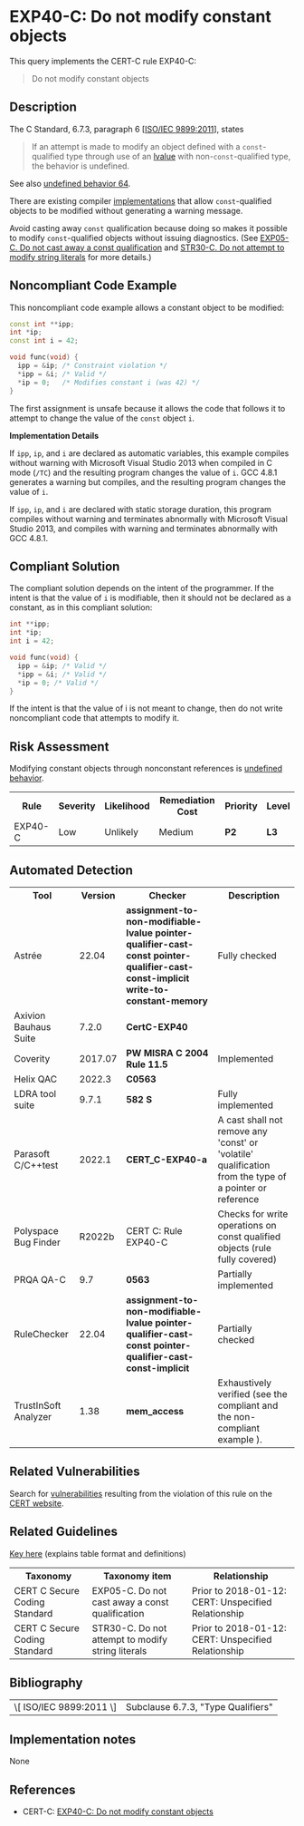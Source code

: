 # EXP40-C: Do not modify constant objects

This query implements the CERT-C rule EXP40-C:

> Do not modify constant objects



## Description

The C Standard, 6.7.3, paragraph 6 \[[IS](https://wiki.sei.cmu.edu/confluence/display/c/AA.+Bibliography#AA.Bibliography-ISO-IEC9899-2011)[O/IEC 9899:2011](https://wiki.sei.cmu.edu/confluence/display/c/AA.+Bibliography#AA.Bibliography-ISO-IEC9899-2011)\], states

> If an attempt is made to modify an object defined with a `const`-qualified type through use of an [lvalue](https://wiki.sei.cmu.edu/confluence/display/c/BB.+Definitions#BB.Definitions-lvalue) with non-`const`-qualified type, the behavior is undefined.


See also [undefined behavior 64](https://wiki.sei.cmu.edu/confluence/display/c/CC.+Undefined+Behavior#CC.UndefinedBehavior-ub_64).

There are existing compiler [implementations](https://wiki.sei.cmu.edu/confluence/display/c/BB.+Definitions#BB.Definitions-implementation) that allow `const`-qualified objects to be modified without generating a warning message.

Avoid casting away `const` qualification because doing so makes it possible to modify `const`-qualified objects without issuing diagnostics. (See [EXP05-C. Do not cast away a const qualification](https://wiki.sei.cmu.edu/confluence/display/c/EXP05-C.+Do+not+cast+away+a+const+qualification) and [STR30-C. Do not attempt to modify string literals](https://wiki.sei.cmu.edu/confluence/display/c/STR30-C.+Do+not+attempt+to+modify+string+literals) for more details.)

## Noncompliant Code Example

This noncompliant code example allows a constant object to be modified:

```cpp
const int **ipp;
int *ip;
const int i = 42;

void func(void) {
  ipp = &ip; /* Constraint violation */
  *ipp = &i; /* Valid */
  *ip = 0;   /* Modifies constant i (was 42) */
}
```
The first assignment is unsafe because it allows the code that follows it to attempt to change the value of the `const` object `i`.

**Implementation Details**

If `ipp`, `ip`, and `i` are declared as automatic variables, this example compiles without warning with Microsoft Visual Studio 2013 when compiled in C mode (`/TC`) and the resulting program changes the value of `i`. GCC 4.8.1 generates a warning but compiles, and the resulting program changes the value of `i`.

If `ipp`, `ip`, and `i` are declared with static storage duration, this program compiles without warning and terminates abnormally with Microsoft Visual Studio 2013, and compiles with warning and terminates abnormally with GCC 4.8.1.

## Compliant Solution

The compliant solution depends on the intent of the programmer. If the intent is that the value of `i` is modifiable, then it should not be declared as a constant, as in this compliant solution:

```cpp
int **ipp;
int *ip;
int i = 42;

void func(void) {
  ipp = &ip; /* Valid */
  *ipp = &i; /* Valid */
  *ip = 0; /* Valid */
}
```
If the intent is that the value of i is not meant to change, then do not write noncompliant code that attempts to modify it.

## Risk Assessment

Modifying constant objects through nonconstant references is [undefined behavior](https://wiki.sei.cmu.edu/confluence/display/c/BB.+Definitions#BB.Definitions-undefinedbehavior).

<table> <tbody> <tr> <th> Rule </th> <th> Severity </th> <th> Likelihood </th> <th> Remediation Cost </th> <th> Priority </th> <th> Level </th> </tr> <tr> <td> EXP40-C </td> <td> Low </td> <td> Unlikely </td> <td> Medium </td> <td> <strong>P2</strong> </td> <td> <strong>L3</strong> </td> </tr> </tbody> </table>


## Automated Detection

<table> <tbody> <tr> <th> Tool </th> <th> Version </th> <th> Checker </th> <th> Description </th> </tr> <tr> <td> <a> Astrée </a> </td> <td> 22.04 </td> <td> <strong>assignment-to-non-modifiable-lvalue</strong> <strong>pointer-qualifier-cast-const</strong> <strong>pointer-qualifier-cast-const-implicit</strong> <strong>write-to-constant-memory</strong> </td> <td> Fully checked </td> </tr> <tr> <td> <a> Axivion Bauhaus Suite </a> </td> <td> 7.2.0 </td> <td> <strong>CertC-EXP40</strong> </td> <td> </td> </tr> <tr> <td> <a> Coverity </a> </td> <td> 2017.07 </td> <td> <strong>PW</strong> <strong>MISRA C 2004 Rule 11.5</strong> </td> <td> Implemented </td> </tr> <tr> <td> <a> Helix QAC </a> </td> <td> 2022.3 </td> <td> <strong>C0563</strong> </td> <td> </td> </tr> <tr> <td> <a> LDRA tool suite </a> </td> <td> 9.7.1 </td> <td> <strong>582 S</strong> </td> <td> Fully implemented </td> </tr> <tr> <td> <a> Parasoft C/C++test </a> </td> <td> 2022.1 </td> <td> <strong>CERT_C-EXP40-a</strong> </td> <td> A cast shall not remove any 'const' or 'volatile' qualification from the type of a pointer or reference </td> </tr> <tr> <td> <a> Polyspace Bug Finder </a> </td> <td> R2022b </td> <td> <a> CERT C: Rule EXP40-C </a> </td> <td> Checks for write operations on const qualified objects (rule fully covered) </td> </tr> <tr> <td> <a> PRQA QA-C </a> </td> <td> 9.7 </td> <td> <strong>0563</strong> </td> <td> Partially implemented </td> </tr> <tr> <td> <a> RuleChecker </a> </td> <td> 22.04 </td> <td> <strong>assignment-to-non-modifiable-lvalue</strong> <strong>pointer-qualifier-cast-const</strong> <strong>pointer-qualifier-cast-const-implicit</strong> </td> <td> Partially checked </td> </tr> <tr> <td> <a> TrustInSoft Analyzer </a> </td> <td> 1.38 </td> <td> <strong>mem_access</strong> </td> <td> Exhaustively verified (see <a> the compliant and the non-compliant example </a> ). </td> </tr> </tbody> </table>


## Related Vulnerabilities

Search for [vulnerabilities](https://wiki.sei.cmu.edu/confluence/display/c/BB.+Definitions#BB.Definitions-vulnerability) resulting from the violation of this rule on the [CERT website](https://www.kb.cert.org/vulnotes/bymetric?searchview&query=FIELD+KEYWORDS+contains+EXP40-C).

## Related Guidelines

[Key here](https://wiki.sei.cmu.edu/confluence/display/c/How+this+Coding+Standard+is+Organized#HowthisCodingStandardisOrganized-RelatedGuidelines) (explains table format and definitions)

<table> <tbody> <tr> <th> Taxonomy </th> <th> Taxonomy item </th> <th> Relationship </th> </tr> <tr> <td> <a> CERT C Secure Coding Standard </a> </td> <td> <a> EXP05-C. Do not cast away a const qualification </a> </td> <td> Prior to 2018-01-12: CERT: Unspecified Relationship </td> </tr> <tr> <td> <a> CERT C Secure Coding Standard </a> </td> <td> <a> STR30-C. Do not attempt to modify string literals </a> </td> <td> Prior to 2018-01-12: CERT: Unspecified Relationship </td> </tr> </tbody> </table>


## Bibliography

<table> <tbody> <tr> <td> \[ <a> ISO/IEC 9899:2011 </a> \] </td> <td> Subclause 6.7.3, "Type Qualifiers" </td> </tr> </tbody> </table>


## Implementation notes

None

## References

* CERT-C: [EXP40-C: Do not modify constant objects](https://wiki.sei.cmu.edu/confluence/display/c)

